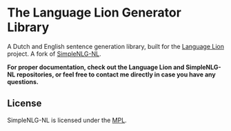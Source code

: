 # The Language Lion Generator Library

A Dutch and English sentence generation library, built for the [Language Lion](https://github.com/rayoverweij/language-lion) project. A fork of [SimpleNLG-NL](https://github.com/rfdj/SimpleNLG-NL).

**For proper documentation, check out the Language Lion and SimpleNLG-NL repositories, or feel free to contact me directly in case you have any questions.**

## License
SimpleNLG-NL is licensed under the [MPL](https://www.mozilla.org/en-US/MPL/). 
